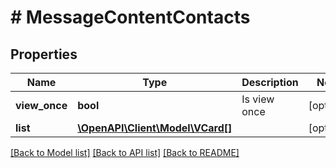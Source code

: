 # # MessageContentContacts

## Properties

Name | Type | Description | Notes
------------ | ------------- | ------------- | -------------
**view_once** | **bool** | Is view once | [optional]
**list** | [**\OpenAPI\Client\Model\VCard[]**](VCard.md) |  | [optional]

[[Back to Model list]](../../README.md#models) [[Back to API list]](../../README.md#endpoints) [[Back to README]](../../README.md)
